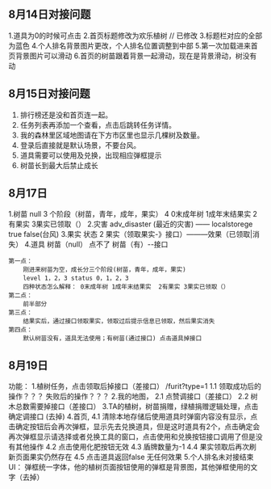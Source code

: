 ## 8月14日对接问题

1.道具为0的时候可点击
2.首页标题修改为欢乐植树  // 已修改
3.标题栏对应的全部为蓝色
4.个人排名背景图片更改，个人排名位置调整到中部
5.第一次加载进来首页背景图片可以滑动
6.首页的树苗跟着背景一起滑动，现在是背景滑动，树没有动

## 8月15日对接问题
1. 排行榜还是没和首页连一起。 
2. 任务列表再添加一个查看，点击后跳转任务详情。
3. 我的森林里区域地图请在下方市区里也显示几棵树及数量。 
4. 登录后直接就是默认场景，不要台风。
5. 道具需要可以使用及兑换，出现相应弹框提示
6. 树苗长到最大后禁止成长


## 8月17日
1.树苗
     null 3 个阶段（树苗，青年，成年，果实） 4 0末成年树 1成年末结果实  2有果实 3果实已领取（）
2.灾害
    adv_disaster (最近的灾害) —— localstorege true false(台风)
3.果实
    状态 2 果实（领取果实-》接口）———效果（已领取|消失）
4.道具
    树苗（null） 点不了 树苗（有）--接口

    第一点：
    	刚进来树苗为空，成长分三个阶段(树苗，青年，成年，果实)
    	level 1，2，3 status 0，1，2，3
    	四种状态怎么解释： 0末成年树 1成年末结果实  2有果实 3果实已领取（）
    第二点：
    	前半部分 
    第三点：
    	结果实后，通过接口领取果实，领取过后提示信息已领取，然后果实消失
    第四点：
    	默认树苗没有，道具无法使用；有树苗(通过接口) 点击道具掉接口


## 8月19日
功能：
    1.植树任务，点击领取后掉接口（差接口） /furit?type=1 
      1.1 领取成功后的操作？？？ 失败后的操作？？？
    2.我的地图，
        2.1 点赞调接口（差接口）
        2.2 树木总数需要掉接口（差接口）
    3.TA的植树，树苗捐赠，绿植捐赠逻辑处理，点击确定调接口 (去掉)
    4.首页,
        4.1 清除本地存储后使用道具时弹窗内容没有显示，点击确定按钮后会再次弹框，显示先去兑换道具，但是这时道具有2个，点击确定会再次弹框显示请选择或者兑换工具的窗口，点击使用和兑换按钮接口调用了但是没有其他操作
        4.2 点击使用化肥按钮无效
        4.3 盾牌数量为-1
        4.4 果实领取后再次刷新页面果实仍然存在
        4.5 点击道具返回false 无任何效果
    5.个人排名未对接结束
UI：
    弹框统一字体，他的植树页面按钮使用的弹框是背景图，其他弹框使用的文字（去掉）



